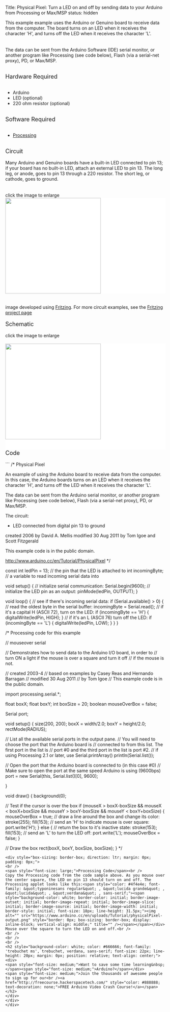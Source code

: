 Title: Physical Pixel: Turn a LED on and off by sending data to your Arduino from Processing or Max/MSP
status: hidden

This example example uses the Arduino or Genuino board to receive data from the computer. The board turns on an LED when it receives the character 'H', and turns off the LED when it receives the character 'L'.<br />
<br />
<br />
The data can be sent from the Arduino Software (IDE) serial monitor, or another program like Processing (see code below), Flash (via a serial-net proxy), PD, or Max/MSP.<br />
<div>
<br />
<span style="font-size: large;"> Hardware Required</span><br />
<br />
<ul>
<li>Arduino</li>
<li>LED (optional)&nbsp;</li>
<li>220 ohm resistor (optional)&nbsp;</li>
</ul>
<div>
<br />
<span style="font-size: large;"> Software Required&nbsp;</span></div>
<div>
<br /></div>
<div>
<ul>
<li><a href="http://www.processing.org/">Processing</a></li>
</ul>
<div>
<br />
<span style="font-size: large;"> Circuit</span><br />
<br />
Many Arduino and Genuino boards have a built-in LED connected to pin 13; if your board has no built-in LED, attach an external LED to pin 13. The long leg, or anode, goes to pin 13 through a 220 resistor. The short leg, or cathode, goes to ground.<br />
<br />
<br />
click the image to enlarge<br />
<div class="circuit" style="box-sizing: border-box; direction: ltr; margin: 0px; padding: 0px;">
<div style="background-color: white; box-sizing: border-box; color: #4f4e4e; direction: ltr; font-family: 'typoninesans regular 18', 'lucida grande', lucida, verdana, sans-serif; font-size: 18px; line-height: 31.5px; margin: 0px; padding: 0px;">
<a class="urllink" href="https://www.arduino.cc/en/uploads/Tutorial/ExampleCircuit_bb.png" rel="nofollow" style="box-sizing: border-box; color: #00979c; line-height: inherit; text-decoration: none;"><img alt="" height="300px" src="https://www.arduino.cc/en/uploads/Tutorial/ExampleCircuit_bb.png" style="border: none; box-sizing: border-box; display: inline-block; vertical-align: middle;" title="" /></a></div>
<br />
<br />
image developed using <a href="http://www.fritzing.org/">Fritzing</a>. For more circuit examples, see the <a href="http://fritzing.org/projects/">Fritzing project page</a></div>
<div class="circuit" style="box-sizing: border-box; direction: ltr; margin: 0px; padding: 0px;">
<br />
<span style="font-size: large;"> Schematic</span><br />
<br />
click the image to enlarge</div>
<div class="circuit" style="box-sizing: border-box; direction: ltr; margin: 0px; padding: 0px;">
<br />
<div style="background-color: white; box-sizing: border-box; color: #4f4e4e; direction: ltr; font-family: 'typoninesans regular 18', 'lucida grande', lucida, verdana, sans-serif; font-size: 18px; line-height: 31.5px; margin: 0px; padding: 0px;">
<a class="urllink" href="https://www.arduino.cc/en/uploads/Tutorial/ExampleCircuit_sch.png" rel="nofollow" style="box-sizing: border-box; color: #00979c; line-height: inherit; text-decoration: none;"><img alt="" height="300px" src="https://www.arduino.cc/en/uploads/Tutorial/ExampleCircuit_sch.png" style="border: none; box-sizing: border-box; display: inline-block; vertical-align: middle;" title="" /></a><br />
<br /></div>
</div>
<span style="font-size: large;">Code</span><br />
<div>
<br /></div>
```
/*
  Physical Pixel

 An example of using the Arduino board to receive data from the
 computer.  In this case, the Arduino boards turns on an LED when
 it receives the character 'H', and turns off the LED when it
 receives the character 'L'.

 The data can be sent from the Arduino serial monitor, or another
 program like Processing (see code below), Flash (via a serial-net
 proxy), PD, or Max/MSP.

 The circuit:
 * LED connected from digital pin 13 to ground

 created 2006
 by David A. Mellis
 modified 30 Aug 2011
 by Tom Igoe and Scott Fitzgerald

 This example code is in the public domain.

 http://www.arduino.cc/en/Tutorial/PhysicalPixel
 */

const int ledPin = 13; // the pin that the LED is attached to
int incomingByte;      // a variable to read incoming serial data into

void setup()
{
	// initialize serial communication:
	Serial.begin(9600);
	// initialize the LED pin as an output:
	pinMode(ledPin, OUTPUT);
}

void loop()
{
	// see if there's incoming serial data:
	if (Serial.available() > 0)
	{
		// read the oldest byte in the serial buffer:
		incomingByte = Serial.read();
		// if it's a capital H (ASCII 72), turn on the LED:
		if (incomingByte == 'H')
		{
			digitalWrite(ledPin, HIGH);
		}
		// if it's an L (ASCII 76) turn off the LED:
		if (incomingByte == 'L')
		{
			digitalWrite(ledPin, LOW);
		}
	}
}

/* Processing code for this example

 // mouseover serial

 // Demonstrates how to send data to the Arduino I/O board, in order to
 // turn ON a light if the mouse is over a square and turn it off
 // if the mouse is not.

 // created 2003-4
 // based on examples by Casey Reas and Hernando Barragan
 // modified 30 Aug 2011
 // by Tom Igoe
 // This example code is in the public domain.



 import processing.serial.*;

 float boxX;
 float boxY;
 int boxSize = 20;
 boolean mouseOverBox = false;

 Serial port;

 void setup() {
 size(200, 200);
 boxX = width/2.0;
 boxY = height/2.0;
 rectMode(RADIUS);

 // List all the available serial ports in the output pane.
 // You will need to choose the port that the Arduino board is
 // connected to from this list. The first port in the list is
 // port #0 and the third port in the list is port #2.
 // if using Processing 2.1 or later, use Serial.printArray()
 println(Serial.list());

 // Open the port that the Arduino board is connected to (in this case #0)
 // Make sure to open the port at the same speed Arduino is using (9600bps)
 port = new Serial(this, Serial.list()[0], 9600);

 }

 void draw()
 {
 background(0);

 // Test if the cursor is over the box
 if (mouseX > boxX-boxSize && mouseX < boxX+boxSize &&
 mouseY > boxY-boxSize && mouseY < boxY+boxSize) {
 mouseOverBox = true;
 // draw a line around the box and change its color:
 stroke(255);
 fill(153);
 // send an 'H' to indicate mouse is over square:
 port.write('H');
 }
 else {
 // return the box to it's inactive state:
 stroke(153);
 fill(153);
 // send an 'L' to turn the LED off:
 port.write('L');
 mouseOverBox = false;
 }

 // Draw the box
 rect(boxX, boxY, boxSize, boxSize);
 }
 */
```
<div style="box-sizing: border-box; direction: ltr; margin: 0px; padding: 0px;">
<br />
<span style="font-size: large;">Processing Code</span><br />
Copy the Processing code from the code sample above. As you mouse over the center square, the LED on pin 13 should turn on and off. The Processing applet looks like this:<span style="color: #4f4e4e; font-family: &quot;typoninesans regular&quot; , &quot;lucida grande&quot; , &quot;lucida&quot; , &quot;verdana&quot; , sans-serif;"><span style="background-color: white; border-color: initial; border-image-outset: initial; border-image-repeat: initial; border-image-slice: initial; border-image-source: initial; border-image-width: initial; border-style: initial; font-size: 18px; line-height: 31.5px;"><img alt="" src="https://www.arduino.cc/en/uploads/Tutorial/physicalPixel-output.png" style="border: 0px; box-sizing: border-box; display: inline-block; vertical-align: middle;" title="" /></span></span></div>
Mouse over the square to turn the LED on and off.<br />
<br />
<br />
<br />
<h2 style="background-color: white; color: #666666; font-family: 'trebuchet ms', trebuchet, verdana, sans-serif; font-size: 22px; line-height: 20px; margin: 0px; position: relative; text-align: center;">
<div>
<span style="font-size: medium;">Want to save some time learning&nbsp;</span><span style="font-size: medium;">Arduino?</span></div>
<span style="font-size: medium;">Join the thousands of awesome people to sign up for our<br /><a href="http://freecourse.hackerspacetech.com/" style="color: #888888; text-decoration: none;">FREE Arduino Video Crash Course!</a></span></h2>
</div>
</div>
</div>
